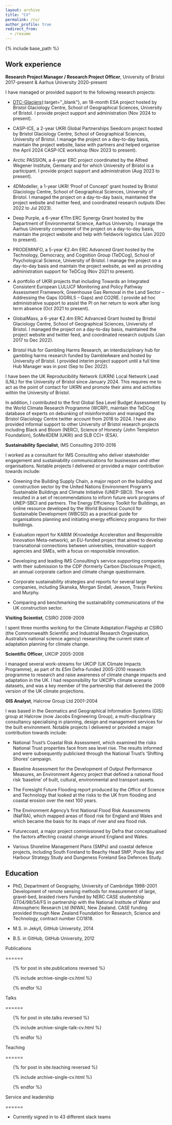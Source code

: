 ```yaml
---
layout: archive
title: "CV"
permalink: /cv/
author_profile: true
redirect_from:
  - /resume
---
```


{% include base_path %}

## Work experience

**Research Project Manager / Research Project Officer**, University of Bristol 2017-present & Aarhus University 2020-present

I have managed or provided support to the following research projects:

- [DTC-Glaciers](https://dtcglaciers.org/){:target="_blank"}, an 18-month ESA project hosted by Bristol Glaciology Centre, School of Geographical Sciences, University of Bristol. I provide project support and administration (Nov 2024 to present).

- CASP-ICE, a 2-year UKRI Global Partnerships Seedcorn project hosted by Bristol Glaciology Centre, School of Geographical Sciences, University of Bristol. I manage the project on a day-to-day basis, maintain the project website, liaise with partners and helped organise the April 2024 CASP-ICE workshop (Nov 2023 to present).

- Arctic PASSION, a 4-year ERC project coordinated by the Alfred Wegener Institute, Germany and for which University of Bristol is a participant. I provide project support and administration (Aug 2023 to present).

- 4DModeller, a 1-year UKRI ‘Proof of Concept’ grant hosted by Bristol Glaciology Centre, School of Geographical Sciences, University of Bristol. I managed the project on a day-to-day basis, maintained the project website and twitter feed, and coordinated research outputs (Dec 2022 to Jul 2023).

- Deep Purple, a 6-year €11m ERC Synergy Grant hosted by the Department of Environmental Science, Aarhus University. I manage the Aarhus University component of the project on a day-to-day basis, maintain the project website and help with fieldwork logistics (Jan 2020 to present).

- PRODEMINFO, a 5-year €2.4m ERC Advanced Grant hosted by the Technology, Democracy, and Cognition Group (TeDCog), School of Psychological Science, University of Bristol. I manage the project on a day-to-day basis and maintain the project website, as well as providing administration support for TeDCog (Nov 2021 to present).

- A portfolio of UKRI projects that including Towards an Integrated Consistent European LULUCF Monitoring and Policy Pathway Assessment Framework,  Greenhouse Gas Removal in the Land Sector – Addressing the Gaps (GGRiLS – Gaps) and CO2RE. I provide ad hoc administrative support to assist the PI on her return to work after long term absence (Oct 2021 to present).

- GlobalMass, a 6-year €2.4m ERC Advanced Grant hosted by Bristol Glaciology Centre, School of Geographical Sciences, University of Bristol. I managed the project on a day-to-day basis, maintained the project website and twitter feed, and coordinated research outputs (Jan 2017 to Dec 2022).

- Bristol Hub for Gambling Harms Research, an interdisciplinary hub for gambling harms research funded by GambleAware and hosted by University of Bristol. I provided interim project support until a full time Hub Manager was in post (Sep to Dec 2022).

I have been the UK Reproducibility Network (UKRN) Local Network Lead (LNL) for the University of Bristol since January 2024. This requires me to act as the point of contact for UKRN and promote their aims and activities within the University of Bristol.

In addition, I contributed to the first Global Sea Level Budget Assessment by the World Climate Research Programme (WCRP), maintain the TeDCog database of experts on debunking of misinformation and managed the Bristol Glaciology Centre twitter account from 2018 to 2024. I have also provided informal support to other University of Bristol research projects including Black and Bloom (NERC), Science of Honesty (John Templeton Foundation), SoMe4DEM (UKRI) and SLB CCI+ (ESA).

**Sustainability Specialist**, IMS Consulting 2010-2016

I worked as a consultant for IMS Consulting who deliver stakeholder engagement and sustainability communications for businesses and other organisations. Notable projects I delivered or provided a major contribution towards include:

- Greening the Building Supply Chain, a major report on the building and construction sector by the United Nations Environment Program’s Sustainable Buildings and Climate Initiative (UNEP-SBCI). The work resulted in a set of recommendations to inform future work programs of UNEP-SBCI and partners.
  The Energy Efficiency Toolkit for Buildings, an online resource developed by the World Business Council for Sustainable Development (WBCSD) as a practical guide for organisations planning and initiating energy efficiency programs for their buildings.

- Evaluation report for KARIM (Knowledge Acceleration and Responsible Innovation Meta-network), an EU-funded project that aimed to develop transnational connections between universities, innovation-support agencies and SMEs, with a focus on responsible innovation.

- Developing and leading IMS Consulting’s service supporting companies with their submission to the CDP (formerly Carbon Disclosure Project), an annual corporate carbon and climate change questionnaire.

- Corporate sustainability strategies and reports for several large companies, including Skanska, Morgan Sindall, Jewson, Travis Perkins and Murphy.

- Comparing and benchmarking the sustainability communications of the UK construction sector.

**Visiting Scientist**, CSIRO 2008-2009

I spent three months working for the Climate Adaptation Flagship at CSIRO (the Commonwealth Scientific and Industrial Research Organisation, Australia’s national science agency) researching the current state of adaptation planning for climate change.

**Scientific Officer**, UKCIP 2005-2008

I managed several work-streams for UKCIP (UK Climate Impacts Programme), as part of its £5m Defra-funded 2005-2010 research programme to research and raise awareness of climate change impacts and adaptation in the UK. I had responsibility for UKCIP’s climate scenario datasets, and was a key member of the partnership that delivered the 2009 version of the UK climate projections.

**GIS Analyst**, Halcrow Group Ltd 2001-2004

I was based in the Geomatics and Geographical Information Systems (GIS) group at Halcrow (now Jacobs Engineering Group), a multi-disciplinary consultancy specialising in planning, design and management services for the built environment. Notable projects I delivered or provided a major contribution towards include:

- National Trust’s Coastal Risk Assessment, which examined the risks National Trust properties face from sea level rise. The results informed and were subsequently publicised through the National Trust’s ‘Shifting Shores‘ campaign.

- Baseline Assessment for the Development of Output Performance Measures, an Environment Agency project that defined a national flood risk ‘baseline’ of built, cultural, environmental and transport assets.

- The Foresight Future Flooding report produced by the Office of Science and Technology that looked at the risks to the UK from flooding and coastal erosion over the next 100 years.

- The Environment Agency’s first National Flood Risk Assessments (NaFRA), which mapped areas of flood risk for England and Wales and which became the basis for its maps of river and sea flood risk.

- Futurecoast, a major project commissioned by Defra that conceptualised the factors affecting coastal change around England and Wales.

- Various Shoreline Management Plans (SMPs) and coastal defence projects, including South Foreland to Beachy Head SMP, Poole Bay and Harbour Strategy Study and Dungeness Foreland Sea Defences Study.

## Education

* PhD, Department of Geography, University of Cambridge 1998-2001
  Development of remote sensing methods for measurement of large, gravel-bed, braided rivers
  Funded by NERC CASE studentship GT04/98/54/FS in partnership with the National Institute of Water and Atmospheric Research Ltd (NIWA), New Zealand. CASE funding provided through New Zealand Foundation for Research, Science and Technology, contract number CO1818.

* M.S. in Jekyll, GitHub University, 2014

* B.S. in GitHub, GitHub University, 2012

Publications

======

<ul>{% for post in site.publications reversed %}

{% include archive-single-cv.html %}

{% endfor %}</ul>



Talks

======

<ul>{% for post in site.talks reversed %}

{% include archive-single-talk-cv.html  %}

{% endfor %}</ul>



Teaching

======

<ul>{% for post in site.teaching reversed %}

{% include archive-single-cv.html %}

{% endfor %}</ul>



Service and leadership

======

* Currently signed in to 43 different slack teams
